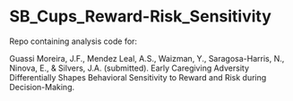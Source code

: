 # SB_Cups_Reward-Risk_Sensitivity
Repo containing analysis code for:

Guassi Moreira, J.F., Mendez Leal, A.S., Waizman, Y., Saragosa-Harris, 
N., Ninova, E., & Silvers, J.A. (submitted). Early Caregiving Adversity Differentially Shapes Behavioral Sensitivity to Reward 
and Risk during Decision-Making.
